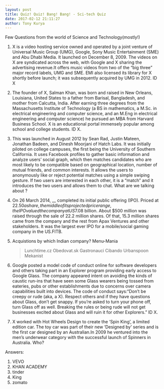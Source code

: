 ```yaml
---
layout: post
title: Quiz! Quiz! Bang! Bang! - Sci-tech Quiz
date: 2017-02-12 21:11:27
author: Tony Kurya
---
```


Few Questions from the world of Science and Technology(mostly!)

1. X is a video hosting service owned and operated by a joint venture of Universal Music Group (UMG), Google, Sony Music Entertainment (SME) and Abu Dhabi Media. It launched on December 8, 2009. The videos on X are syndicated across the web, with Google and X sharing the advertising revenue.It offers music videos from two of the “big three” major record labels, UMG and SME. EMI also licensed its library for X shortly before launch; it was subsequently acquired by UMG in 2012. ID X

2. The founder of X, Salman Khan, was born and raised in New Orleans, Louisiana, United States to a father from Barisal, Bangladesh, and mother from Calcutta, India. After earning three degrees from the Massachusetts Institute of Technology (a BS in mathematics, a M.Sc. in electrical engineering and computer science, and an M.Eng in electrical engineering and computer science) he pursued an MBA from Harvard Business School. X is an educational portal immensely popular among school and college students. ID X.

3. This was launched in August 2012 by Sean Rad, Justin Mateen, Jonathan Badeen, and Dinesh Moorjani of Hatch Labs. It was initially piloted on college campuses, the first being the University of Southern California. It uses Facebook profiles to gather basic information and analyze users’ social graph, which then matches candidates who are most likely to be compatible based on geographical location, number of mutual friends, and common interests. It allows the users to anonymously like or reject potential matches using a simple swiping gesture. If two users are interested in each other, it is a “match” and it introduces the two users and allows them to chat. What are we talking about ?

4. On 26 March 2014, __ completed its initial public offering (IPO). Priced at $22.50 a share, the middle of its projected price range, the IPO valued the company at US$7.08 billion. About $500 million was raised through the sale of 22.2 million shares. Of that, 15.3 million shares came from the company and the rest from Apax Ventures and other stakeholders. It was the largest ever IPO for a mobile/social gaming company in the US.FITB.

5. Acquistions by which Indian company? Menu-Mania
	>Lunchtime.cz
	>Obedovat.sk
	>Gastronauci
	>Cibando
	>Urbanspoon
	>Mekanist

6. Google posted a model code of conduct online for software developers and others taking part in an Explorer program providing early access to Google Glass. The company appeared intent on avoiding the kinds of caustic run-ins that have seen some Glass wearers being tossed from eateries, pubs or other establishments due to concerns over camera capabilities built into devices. The code of conduct says:“Don’t be creepy or rude (aka, a X). Respect others and if they have questions about Glass, don’t get snappy. If you’re asked to turn your phone off, turn Glass off as well. Breaking the rules or being rude will not get businesses excited about Glass and will ruin it for other Explorers.” ID X.

7. X worked with Hot Wheels Design to create the ‘Spin King’, a limited edition car. The toy car was part of their new ‘Designed by’ series and is the first car designed by an Australian.In 2009 he ventured into the men’s underwear category with the successful launch of Spinners in Australia. Who?


Answers:
1. VEVO
2. KHAN ACADEMY
3. tinder
4. King
5. zomato
